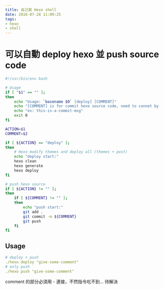 ```yaml
---
title: 自己寫 Hexo shell
date: 2016-07-28 11:09:25
tags:
- hexo
- shell
---
```



# 可以自動 deploy hexo 並 push source code

``` bash
#!/usr/bin/env bash

# Usage
if [ "$1" == "" ];
then
	echo "Usage: `basename $0` [deploy] [COMMENT]"
	echo "[COMMENT] is for commit hexo source code, need to connet by '-'"
	echo "ex: this-is-a-commit-msg"
	exit 0
fi

ACTION=$1
COMMENT=$2

if [ ${ACTION} == "deploy" ];
then
	# Hexo modify themes and deploy all (themes + post)
	echo "deploy start:"
	hexo clean
	hexo generate
	hexo deploy
fi

# push hexo source
if [ ${ACTION} != "" ];
then
	if [ ${COMMENT} != "" ];
	then
		echo "push start:"
		git add .
		git commit -m ${COMMENT}
		git push
	fi
fi
```

## Usage

``` yml
# deploy + push
./hexo deploy "give-some-comment"
# only push
./hexo push "give-some-comment"
```

<div class="tip">
	comment 的部分必須用 - 連接，不然指令吃不到... 待解決
</div>